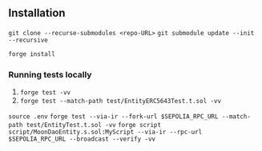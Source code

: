 ## Installation

`git clone --recurse-submodules <repo-URL>`
`git submodule update --init --recursive`

```sh
forge install
```

### Running tests locally

1. `forge test -vv`
2. `forge test --match-path test/EntityERC5643Test.t.sol -vv`

`source .env`
`forge test --via-ir --fork-url $SEPOLIA_RPC_URL --match-path test/EntityTest.t.sol -vv`
`forge script script/MoonDaoEntity.s.sol:MyScript --via-ir --rpc-url $SEPOLIA_RPC_URL --broadcast --verify -vv`
